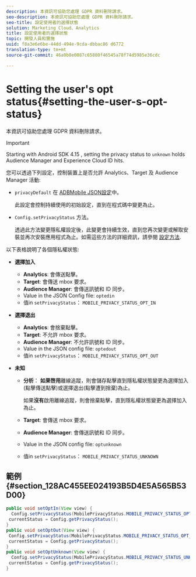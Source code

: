 ```yaml
---
description: 本資訊可協助您處理 GDPR 資料刪除請求。
seo-description: 本資訊可協助您處理 GDPR 資料刪除請求。
seo-title: 設定使用者的選擇狀態
solution: Marketing Cloud、Analytics
title: 設定使用者的選擇狀態
topic: 開發人員和實施
uuid: f8a3e6e6be-44dd-494e-9cda-dbbac86 d6772
translation-type: tm+mt
source-git-commit: 46a0b8e0087c65880f46545a78f74d5985e36cdc

---
```



# Setting the user's opt status{#setting-the-user-s-opt-status}

本資訊可協助您處理 GDPR 資料刪除請求。

>[!IMPORTANT]
>
>Starting with Android SDK 4.15 , setting the privacy status to `unknown` holds Audience Manager and Experience Cloud ID hits.

您可以透過下列設定，控制裝置上是否允許 Analytics、Target 及 Audience Manager 活動:

* `privacyDefault` 在 [ADBMobile JSON設定](/help/android/configuration/json-config/json-config.md)中。

   此設定會控制持續使用的初始設定，直到在程式碼中變更為止。

* `Config.setPrivacyStatus` 方法。

   透過此方法變更隱私權設定後，此變更會持續生效，直到您再次變更或解取安裝並再次安裝應用程式為止。如需這些方法的詳細資訊，請參閱 [設定方法](/help/android/configuration/methods.md).

以下表格說明了各個隱私權狀態:

* **選擇加入**

   * **Analytics**: 會傳送點擊。
   * **Target**: 會傳送 mbox 要求。
   * **Audience Manager**: 會傳送訊號和 ID 同步。
   * Value in the JSON Config file: `optedin`
   * 值in `setPrivacyStatus`： `MOBILE_PRIVACY_STATUS_OPT_IN`

* **選擇退出**

   * **Analytics**: 會捨棄點擊。
   * **Target**: 不允許 mbox 要求。
   * **Audience Manager**: 不允許訊號和 ID 同步。
   * Value in the JSON config file: `optedout`
   * 值in `setPrivacyStatus`： `MOBILE_PRIVACY_STATUS_OPT_OUT`

* **未知**

   * **分析**： **如果啓用**&#x200B;離線追蹤，則會儲存點擊直到隱私權狀態變更為選擇加入(點擊傳送點擊)或選擇退出(點擊遭到捨棄)為止。

      如果<b>沒有</b>啟用離線追蹤，則會捨棄點擊，直到隱私權狀態變更為選擇加入為止。
   * **Target**: 會傳送 mbox 要求。
   * **Audience Manager**: 會傳送訊號和 ID 同步。
   * Value in the JSON config file: `optunknown`
   * 值in `setPrivacyStatus`： `MOBILE_PRIVACY_STATUS_UNKNOWN`

## 範例 {#section_128AC455EE024193B5D4E5A565B53D00}

```java
public void setOptIn(View view) { 
  Config.setPrivacyStatus(MobilePrivacyStatus.MOBILE_PRIVACY_STATUS_OPT_IN); 
 currentStatus = Config.getPrivacyStatus(); 
} 
public void setOptOut(View view) { 
 Config.setPrivacyStatus(MobilePrivacyStatus.MOBILE_PRIVACY_STATUS_OPT_OUT); 
 currentStatus = Config.getPrivacyStatus(); 
} 
public void setOptUnknown(View view) { 
  Config.setPrivacyStatus(MobilePrivacyStatus.MOBILE_PRIVACY_STATUS_UNKNOWN); 
 currentStatus = Config.getPrivacyStatus(); 
}
```


